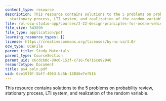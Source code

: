 ```yaml
---
content_type: resource
description: This resource contains solutions to the 5 problems on probability review,
  stationary process, LTI system, and realization of the random variable.
file: /ol-ocw-studio-app/courses/2-22-design-principles-for-ocean-vehicles-13-42-spring-2005/6ee19f0f5bff4963bc5b13036e7ef516_ps4_soln.pdf
file_size: 543890
file_type: application/pdf
learning_resource_types: []
license: https://creativecommons.org/licenses/by-nc-sa/4.0/
ocw_type: OCWFile
parent_title: Study Materials
parent_type: CourseSection
parent_uid: c6cdcb0c-09c0-153f-c716-fe716ce92940
resourcetype: Document
title: ps4_soln.pdf
uid: 6ee19f0f-5bff-4963-bc5b-13036e7ef516
---
```

This resource contains solutions to the 5 problems on probability review, stationary process, LTI system, and realization of the random variable.